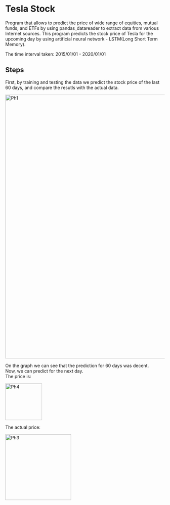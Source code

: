 # Tesla Stock 

Program that allows to predict the price of wide range of equities, mutual funds, and ETFs by using  pandas_datareader to extract data from various Internet sources. 
This program predicts the stock price of Tesla for the upcoming day by using artificial neural network - LSTM(Long Short Term Memory). 

The time interval taken: 2015/01/01 - 2020/01/01


## Steps
First, by training and testing the data we predict the stock price of the last 60 days, and compare the resutls with the actual data.  

<img width="835" alt="Ph1" src="https://user-images.githubusercontent.com/42979064/93157331-d5275300-f72b-11ea-8dc4-90ea59363623.png">


On the graph we can see that the prediction for 60 days was decent.  
Now, we can predict for the next day.  
The price is: 

<img width="116" alt="Ph4" src="https://user-images.githubusercontent.com/42979064/93257921-685d9880-f7bf-11ea-9998-7031b479b9fa.png">

The actual price: 

<img width="208" alt="Ph3" src="https://user-images.githubusercontent.com/42979064/93258076-97740a00-f7bf-11ea-9530-839539255eea.png">

